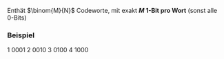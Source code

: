Enthät $\binom{M}{N}$ Codeworte, mit exakt **$M$ 1-Bit pro Wort** (sonst alle 0-Bits)

### Beispiel
1    0001
2    0010
3    0100
4    1000